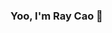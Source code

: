 ### Yoo, I'm Ray Cao 👋

<!--
**HATTER-LONG/HATTER-LONG** is a ✨ _special_ ✨ repository because its `README.md` (this file) appears on your GitHub profile.
[![HATTER-LONG's GitHub stats](https://github-readme-stats.vercel.app/api?username=HATTER-LONG&show_icons=true)](https://github.com/anuraghazra/github-readme-stats)
Here are some ideas to get you started:

- 🔭 I’m currently working on ...
- 🌱 I’m currently learning ...
- 👯 I’m looking to collaborate on ...
- 🤔 I’m looking for help with ...
- 💬 Ask me about ...
- 📫 How to reach me: ...
- 😄 Pronouns: ...
- ⚡ Fun fact: ...
-->
